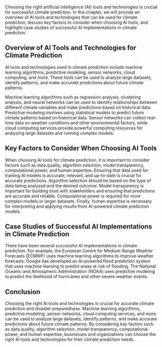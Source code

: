 
Choosing the right artificial intelligence (AI) tools and technologies is crucial for successful climate prediction. In this chapter, we will provide an overview of AI tools and technologies that can be used for climate prediction, discuss key factors to consider when choosing AI tools, and highlight case studies of successful AI implementations in climate prediction.

Overview of AI Tools and Technologies for Climate Prediction
------------------------------------------------------------

AI tools and technologies used in climate prediction include machine learning algorithms, predictive modeling, sensor networks, cloud computing, and more. These tools can be used to analyze large datasets, identify patterns, and make accurate predictions about future climate patterns.

Machine learning algorithms such as regression analysis, clustering analysis, and neural networks can be used to identify relationships between different climate variables and make predictions based on historical data. Predictive modeling involves using statistical models to predict future climate patterns based on historical data. Sensor networks can collect real-time data on weather conditions and other environmental factors, while cloud computing services provide powerful computing resources for analyzing large datasets and running complex models.

Key Factors to Consider When Choosing AI Tools
----------------------------------------------

When choosing AI tools for climate prediction, it is important to consider factors such as data quality, algorithm selection, model transparency, computational power, and human expertise. Ensuring that data used for training AI models is accurate, relevant, and up-to-date is crucial for accurate predictions. Algorithm selection should be based on the type of data being analyzed and the desired outcome. Model transparency is important for building trust with stakeholders and ensuring that predictions are accurate and reliable. Computational power is required for more complex models or larger datasets. Finally, human expertise is necessary for interpreting and applying results from AI-powered climate prediction models.

Case Studies of Successful AI Implementations in Climate Prediction
-------------------------------------------------------------------

There have been several successful AI implementations in climate prediction. For example, the European Centre for Medium-Range Weather Forecasts (ECMWF) uses machine learning algorithms to improve weather forecasts. Google has developed an AI-powered flood prediction system that uses machine learning to predict areas at risk of flooding. The National Oceanic and Atmospheric Administration (NOAA) uses predictive modeling to predict the likelihood of hurricanes and other severe weather events.

Conclusion
----------

Choosing the right AI tools and technologies is crucial for accurate climate prediction and disaster preparedness. Machine learning algorithms, predictive modeling, sensor networks, cloud computing services, and more can be used to analyze large datasets, identify patterns, and make accurate predictions about future climate patterns. By considering key factors such as data quality, algorithm selection, model transparency, computational power, and human expertise, businesses and organizations can choose the right AI tools and technologies for their climate prediction needs.
